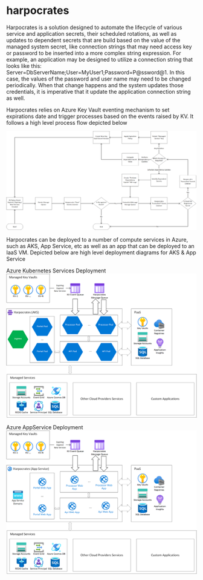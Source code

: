 # harpocrates
Harpocrates is a solution designed to automate the lifecycle of various service and application secrets, their scheduled rotations, as well as updates to dependent secrets that are build based on the value of the managed system secret, like connection strings that may need access key or password to be inserted into a more complex string expression. For example, an application may be designed to utilize a connection string that looks like this: Server=DbServerName;User=MyUser1;Password=P@ssword@1. In this case, the values of the password and user name may need to be changed periodically. When that change happens and the system updates those credentials, it is imperative that it update the application connection string as well.

Harpocrates relies on Azure Key Vault eventing mechanism to set expirations date and trigger processes based on the events raised by KV. It follows a high level process flow depicted below

![High level process flow](https://raw.githubusercontent.com/gkli/harpocrates/master/Docs/images/bpm3.png)

Harpocrates can be deployed to a number of compute services in Azure, such as AKS, App Service, etc as well as an app that can be deployed to an IaaS VM. Depicted below are high level deployment diagrams for AKS & App Service

Azure Kubernetes Services Deployment
![AKS Deployment](https://raw.githubusercontent.com/gkli/harpocrates/master/Docs/images/deploy-k8.png)

Azure AppService Deployment
![AppService Deployment](https://raw.githubusercontent.com/gkli/harpocrates/master/Docs/images/deploy-appservice.png)
